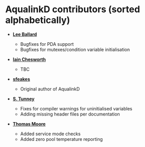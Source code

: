 AqualinkD contributors (sorted alphabetically)
==============================================

* **[Lee Ballard](https://github.com/ballle98)**

  * Bugfixes for PDA support
  * Bugfixes for mutexes/condition variable initialisation
  
* **[Iain Chesworth](https://github.com/iainchesworth)**

  * TBC
  
* **[sfeakes](https://github.com/sfeakes)**

  * Original author of AqualinkD
  
* **[S. Tunney](https://github.com/stunney)**

  * Fixes for compiler warnings for uninitialised variables
  * Adding missing header files per documentation

* **[Thomas Moore](https://github.com/tcm0116)**

  * Added service mode checks
  * Added zero pool temperature reporting